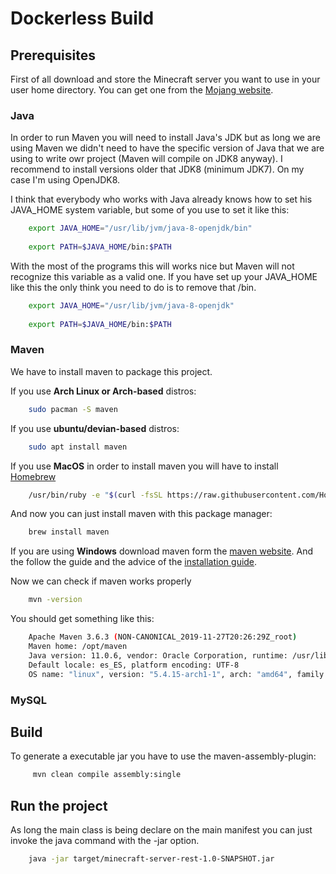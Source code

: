 # Dockerless Build

## Prerequisites

First of all download and store the Minecraft server you want to use in your user home directory. You can get one from the [Mojang website](https://www.minecraft.net/en-us/download/server/).

### Java

In order to run Maven you will need to install Java's JDK but as long we are using Maven we didn't need to have the
specific version of Java that we are using to write owr project (Maven will compile on JDK8 anyway). I recommend to install versions older 
that JDK8 (minimum JDK7). On my case I'm using OpenJDK8.

I think that everybody who works with Java already knows how to set his JAVA_HOME system variable, but some of you use to set it like this:

```bash
    export JAVA_HOME="/usr/lib/jvm/java-8-openjdk/bin"
    
    export PATH=$JAVA_HOME/bin:$PATH

```

With the most of the programs this will works nice but Maven will not recognize this variable as a valid one. If you have set up
your JAVA_HOME like this the only think you need to do is to remove that /bin. 

```bash
    export JAVA_HOME="/usr/lib/jvm/java-8-openjdk"
    
    export PATH=$JAVA_HOME/bin:$PATH

```

### Maven

We have to install maven to package this project.

If you use **Arch Linux or Arch-based** distros:
```bash
	sudo pacman -S maven
```
If you use **ubuntu/devian-based** distros:

```bash
	sudo apt install maven
```
If you use **MacOS** in order to install maven you will have to install [Homebrew](https://brew.sh/)

```bash
    /usr/bin/ruby -e "$(curl -fsSL https://raw.githubusercontent.com/Homebrew/install/master/install)"
```
And now you can just install maven with this package manager:

```bash
	brew install maven
```
If you are using **Windows** download maven form the [maven website](http://maven.apache.org/download.cgi). And the follow the
guide and the advice of the [installation guide](http://maven.apache.org/install.html).



Now we can check if maven works properly

```bash
	mvn -version
```

You should get something like this:

```bash
	Apache Maven 3.6.3 (NON-CANONICAL_2019-11-27T20:26:29Z_root)
	Maven home: /opt/maven
	Java version: 11.0.6, vendor: Oracle Corporation, runtime: /usr/lib/jvm/java-11-openjdk
	Default locale: es_ES, platform encoding: UTF-8
	OS name: "linux", version: "5.4.15-arch1-1", arch: "amd64", family: "unix"

```

### MySQL

## Build

To generate a executable jar you have to use the maven-assembly-plugin:

```bash
     mvn clean compile assembly:single  
```

## Run the project

As long the main class is being declare on the main manifest you can just invoke the java command with the -jar option.

```bash
    java -jar target/minecraft-server-rest-1.0-SNAPSHOT.jar
```